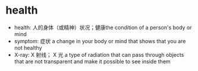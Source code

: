 # health

- health: 人的身体（或精神）状况；健康the condition of a person's body or mind
- symptom: 症状 a change in your body or mind that shows that you are not healthy
- X-ray: X 射线； X 光 a type of radiation that can pass through objects that are not transparent and make it possible to see inside them
